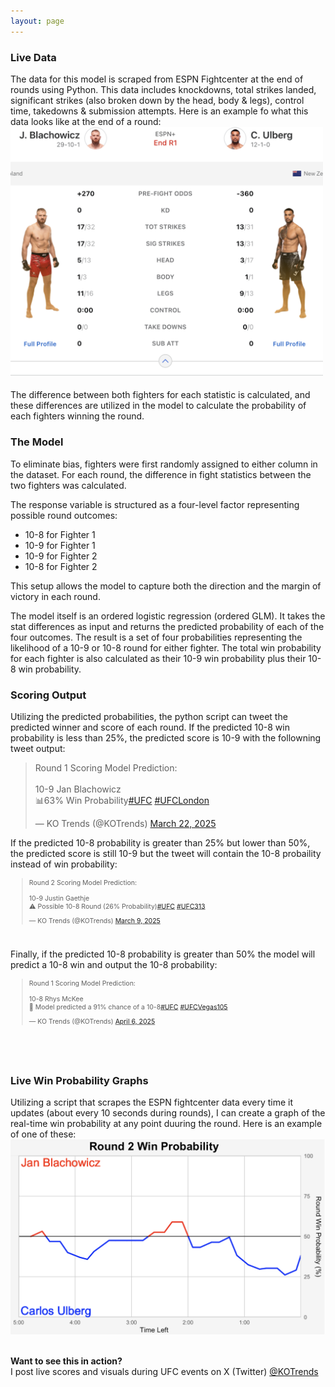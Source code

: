 ```yaml
---
layout: page
---
```


### Live Data

The data for this model is scraped from ESPN Fightcenter at the end of rounds using Python. This data includes knockdowns, total strikes landed, significant strikes (also broken down by the head, body & legs), control time, takedowns & submission attempts. Here is an example fo what this data looks like at the end of a round: &nbsp;<br>
<img src="/assets/ufc/fightcenter_ex.png" alt="Image" width="500"/> &nbsp;<br>
The difference between both fighters for each statistic is calculated, and these differences are utilized in the model to calculate the probability of each fighters winning the round. &nbsp;<br>

### The Model

To eliminate bias, fighters were first randomly assigned to either column in the dataset. For each round, the difference in fight statistics between the two fighters was calculated.

The response variable is structured as a four-level factor representing possible round outcomes:
- 10-8 for Fighter 1
- 10-9 for Fighter 1
- 10-9 for Fighter 2
- 10-8 for Fighter 2

This setup allows the model to capture both the direction and the margin of victory in each round.

The model itself is an ordered logistic regression (ordered GLM). It takes the stat differences as input and returns the predicted probability of each of the four outcomes. The result is a set of four probabilities representing the likelihood of a 10-9 or 10-8 round for either fighter. The total win probability for each fighter is also calculated as their 10-9 win probability plus their 10-8 win probability.

### Scoring Output

Utilizing the predicted probabilities, the python script can tweet the predicted winner and score of each round. If the predicted 10-8 win probability is less than 25%, the predicted score is 10-9 with the followning tweet output:
<div style="transform: scale(1); transform-origin: top left; width: fit-content;">
<blockquote class="twitter-tweet"><p lang="en" dir="ltr">Round 1 Scoring Model Prediction:<br><br>10-9 Jan Blachowicz <br>📊63% Win Probability<a href="https://twitter.com/hashtag/UFC?src=hash&amp;ref_src=twsrc%5Etfw">#UFC</a> <a href="https://twitter.com/hashtag/UFCLondon?src=hash&amp;ref_src=twsrc%5Etfw">#UFCLondon</a></p>&mdash; KO Trends (@KOTrends) <a href="https://twitter.com/KOTrends/status/1903575061862175163?ref_src=twsrc%5Etfw">March 22, 2025</a></blockquote> <script async src="https://platform.twitter.com/widgets.js" charset="utf-8"></script>
</div>
If the predicted 10-8 probability is greater than 25% but lower than 50%, the predicted score is still 10-9 but the tweet will contain the 10-8 probaility instead of win probability:
<div style="transform: scale(0.75); transform-origin: top left; width: fit-content;">
<blockquote class="twitter-tweet"><p lang="en" dir="ltr">Round 2 Scoring Model Prediction:<br><br>10-9 Justin Gaethje <br>⚠️ Possible 10-8 Round (26% Probability)<a href="https://twitter.com/hashtag/UFC?src=hash&amp;ref_src=twsrc%5Etfw">#UFC</a> <a href="https://twitter.com/hashtag/UFC313?src=hash&amp;ref_src=twsrc%5Etfw">#UFC313</a></p>&mdash; KO Trends (@KOTrends) <a href="https://twitter.com/KOTrends/status/1898600263918780614?ref_src=twsrc%5Etfw">March 9, 2025</a></blockquote> <script async src="https://platform.twitter.com/widgets.js" charset="utf-8"></script>
</div>
Finally, if the predicted 10-8 probability is greater than 50% the model will predict a 10-8 win and output the 10-8 probability:
<div style="transform: scale(0.75); transform-origin: top left; width: fit-content;">
<blockquote class="twitter-tweet"><p lang="en" dir="ltr">Round 1 Scoring Model Prediction:<br><br>10-8 Rhys McKee<br>🚨 Model predicted a 91% chance of a 10-8<a href="https://twitter.com/hashtag/UFC?src=hash&amp;ref_src=twsrc%5Etfw">#UFC</a> <a href="https://twitter.com/hashtag/UFCVegas105?src=hash&amp;ref_src=twsrc%5Etfw">#UFCVegas105</a></p>&mdash; KO Trends (@KOTrends) <a href="https://twitter.com/KOTrends/status/1908675378459091215?ref_src=twsrc%5Etfw">April 6, 2025</a></blockquote> <script async src="https://platform.twitter.com/widgets.js" charset="utf-8"></script>
</div>

&nbsp;<br>

### Live Win Probability Graphs

Utilizing a script that scrapes the ESPN fightcenter data every time it updates (about every 10 seconds during rounds), I can create a graph of the real-time win probability at any point duuring the round. Here is an example of one of these: &nbsp;<br>
<img src="/assets/ufc/win_prob_graph.png" alt="Image" width="800"/>

&nbsp;<br>
**Want to see this in action?**&nbsp;<br>
I post live scores and visuals during UFC events on X (Twitter) [@KOTrends](https://twitter.com/KOTrends)
